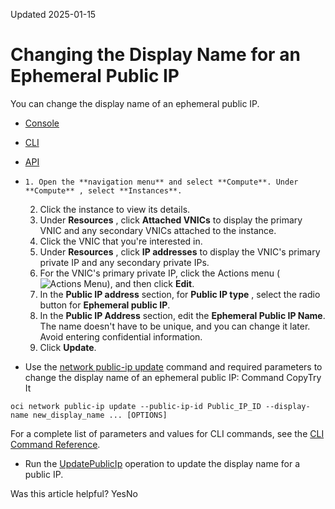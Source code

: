 Updated 2025-01-15
# Changing the Display Name for an Ephemeral Public IP
You can change the display name of an ephemeral public IP.
  * [Console](https://docs.oracle.com/en-us/iaas/Content/Network/Tasks/change-display-ephermal-ip.htm)
  * [CLI](https://docs.oracle.com/en-us/iaas/Content/Network/Tasks/change-display-ephermal-ip.htm)
  * [API](https://docs.oracle.com/en-us/iaas/Content/Network/Tasks/change-display-ephermal-ip.htm)


  *     1. Open the **navigation menu** and select **Compute**. Under **Compute** , select **Instances**.
    2. Click the instance to view its details. 
    3. Under **Resources** , click **Attached VNICs** to display the primary VNIC and any secondary VNICs attached to the instance.
    4. Click the VNIC that you're interested in.
    5. Under **Resources** , click **IP addresses** to display the VNIC's primary private IP and any secondary private IPs.
    6. For the VNIC's primary private IP, click the Actions menu (![Actions Menu](https://docs.oracle.com/en-us/iaas/Content/libraries/global-images/actions-menu.png)), and then click **Edit**.
    7. In the **Public IP address** section, for **Public IP type** , select the radio button for **Ephemeral public IP**. 
    8. In the **Public IP Address** section, edit the **Ephemeral Public IP Name**. The name doesn't have to be unique, and you can change it later. Avoid entering confidential information.
    9. Click **Update**. 
  * Use the [network public-ip update](https://docs.oracle.com/iaas/tools/oci-cli/latest/oci_cli_docs/cmdref/network/public-ip/update.html) command and required parameters to change the display name of an ephemeral public IP:
Command
CopyTry It
```
oci network public-ip update --public-ip-id Public_IP_ID --display-name new_display_name ... [OPTIONS]
```

For a complete list of parameters and values for CLI commands, see the [CLI Command Reference](https://docs.oracle.com/iaas/tools/oci-cli/latest).
  * Run the [UpdatePublicIp](https://docs.oracle.com/iaas/api/#/en/iaas/latest/PublicIp/UpdatePublicIp) operation to update the display name for a public IP.


Was this article helpful?
YesNo

